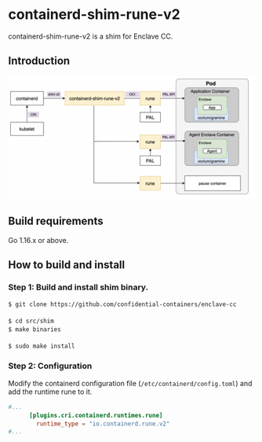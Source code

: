# containerd-shim-rune-v2

containerd-shim-rune-v2 is a shim for Enclave CC.

## Introduction

![shim-rune](../../docs/images/shim.png)

## Build requirements

Go 1.16.x or above.

## How to build and install

### Step 1: Build and install shim binary.

```bash
$ git clone https://github.com/confidential-containers/enclave-cc

$ cd src/shim
$ make binaries

$ sudo make install
```

### Step 2: Configuration

Modify the containerd configuration file (`/etc/containerd/config.toml`) and add the runtime rune to it.

```toml
#...
      [plugins.cri.containerd.runtimes.rune]
        runtime_type = "io.containerd.rune.v2"
#...
```
